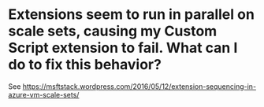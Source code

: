 <properties
    pageTitle="Extensions seem to run in parallel on scale sets"
    description="Extensions seem to run in parallel on scale sets"
    service="scalesets"
    author="negat"
    displayOrder="45"
    selfHelpType="resource"
    supportTopicIds=""
    productPesIds=""
    resourceTags=""
    cloudEnvironments="public"
/>

# Extensions seem to run in parallel on scale sets, causing my Custom Script extension to fail. What can I do to fix this behavior?


See https://msftstack.wordpress.com/2016/05/12/extension-sequencing-in-azure-vm-scale-sets/ 
 
 